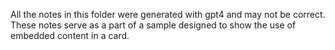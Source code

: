 All the notes in this folder were generated with gpt4 and may not be correct. These notes serve as a part of a sample designed to show the use of embedded content in a card.